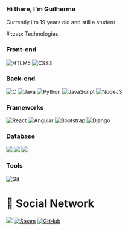 ### Hi there, I'm Guilherme

<p>Currently i'm 19 years old and still a student</p>
# :zap: Technologies

<h3>Front-end</h3>
  <p>
    <img alt="HTLM5" src="https://img.shields.io/badge/HTML5%20-%23E34F26.svg?&style=for-the-badge&logo=html5&logoColor=white"/> <!-- HTML5 -->
    <img alt="CSS3" src="https://img.shields.io/badge/CSS3%20-%231572B6.svg?&style=for-the-badge&logo=css3&logoColor=white"/> <!-- CSS3 -->
  </p>

<h3>Back-end</h3>
  <p>
    <img alt="C" src="https://img.shields.io/badge/c%20-%2300599C.svg?&style=for-the-badge&logo=c&logoColor=white"/> <!-- C -->
    <img alt="Java" src="https://img.shields.io/badge/Java-%23ED8B00.svg?&style=for-the-badge&logo=java&logoColor=white"/> <!-- Java -->
    <img alt="Python" src="https://img.shields.io/badge/Python%20-%2314354C.svg?&style=for-the-badge&logo=python&logoColor=white"/> <!-- Python -->
    <img alt="JavaScript" src="https://img.shields.io/badge/JavaScript-F7DF1E?style=for-the-badge&logo=javascript&logoColor=black"/> <!-- JavaScript -->
    <img alt="NodeJS" src="https://img.shields.io/badge/Node.js-43853D?style=for-the-badge&logo=node.js&logoColor=white"/> <!-- NodeJS -->
  </p>

<h3>Frameworks</h3>
  <p>
      <img alt="React" src="https://img.shields.io/badge/React-20232A?style=for-the-badge&logo=react&logoColor=61DAFB"/> <!-- React --> 
      <img alt="Angular" src="	https://img.shields.io/badge/Angular-DD0031?style=for-the-badge&logo=angular&logoColor=white"/> <!-- Angular -->
      <img alt="Bootstrap" src="https://img.shields.io/badge/Bootstrap%20-%23563D7C.svg?&style=for-the-badge&logo=bootstrap&logoColor=white"/> <!-- BOOTSTRAP -->
      <img alt="Django" src="https://img.shields.io/badge/Django-092E20?style=for-the-badge&logo=django&logoColor=white"> <!-- Django -->
  </p>

<h3>Database</h3>
  <p>
    <img src="https://img.shields.io/badge/oracle%20-%23F00000.svg?&style=for-the-badge&logo=oracle&logoColor=white" /> <!-- Oracle -->
    <img src="https://img.shields.io/badge/SQL%20Server-%2312100E.svg?logo=microsoft-sql-server&logoColor=red&style=for-the-badge"/> <!-- SQL -->
    <img src="https://img.shields.io/badge/MongoDB-4EA94B?style=for-the-badge&logo=mongodb&logoColor=white"/> <!--MongoDB-->
  </p>

<h3>Tools</h3>
  <p>
    <img alt="Git" src="https://img.shields.io/badge/Git-%2312100E.svg?logo=git&style=for-the-badge"/> <!-- Git -->
  </p>


# :satellite: Social Network

<p>
  <a href="https://linkedin.com/in/guilhermeparra7/" target="_blank"><img src="https://img.shields.io/badge/LinkedIn%20-%230077B5.svg?&style=for-the-badge&logo=linkedin&logoColor=white"/></a> <!-- Linkedin -->
  <a href="https://steamcommunity.com/id/parra117/" target="_blank"><img alt="Steam" src="https://img.shields.io/badge/steam%20-%23000000.svg?&style=for-the-badge&logo=steam&logoColor=white"/></a> <!--Steam -->
  <a href="https://github.com/gparra12" target="_blank"><img alt="GitHub" src="https://img.shields.io/badge/GitHub-black?logo=GitHub&style=for-the-badge"/></a> <!-- GitHub -->
</p>